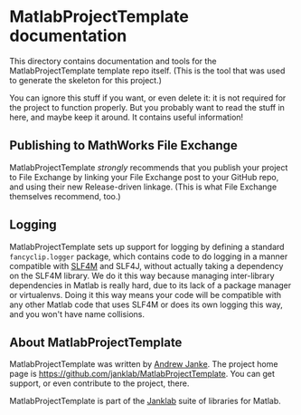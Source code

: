 # MatlabProjectTemplate documentation

This directory contains documentation and tools for the MatlabProjectTemplate template repo itself. (This is the tool that was used to generate the skeleton for this project.)

You can ignore this stuff if you want, or even delete it: it is not required for the project to function properly. But you probably want to read the stuff in here, and maybe keep it around. It contains useful information!

## Publishing to MathWorks File Exchange

MatlabProjectTemplate _strongly_ recommends that you publish your project to File Exchange by linking your File Exchange post to your GitHub repo, and using their new Release-driven linkage. (This is what File Exchange themselves recommend, too.)

## Logging

MatlabProjectTemplate sets up support for logging by defining a standard `fancyclip.logger` package, which contains code to do logging in a manner compatible with [SLF4M](https://github.com/janklab/SLF4M) and SLF4J, without actually taking a dependency on the SLF4M library. We do it this way because managing inter-library dependencies in Matlab is really hard, due to its lack of a package manager or virtualenvs. Doing it this way means your code will be compatible with any other Matlab code that uses SLF4M or does its own logging this way, and you won't have name collisions.

## About MatlabProjectTemplate

MatlabProjectTemplate was written by [Andrew Janke](https://apjanke.net). The project home page is <https://github.com/janklab/MatlabProjectTemplate>. You can get support, or even contribute to the project, there.

MatlabProjectTemplate is part of the [Janklab](https://github.com/janklab) suite of libraries for Matlab.

